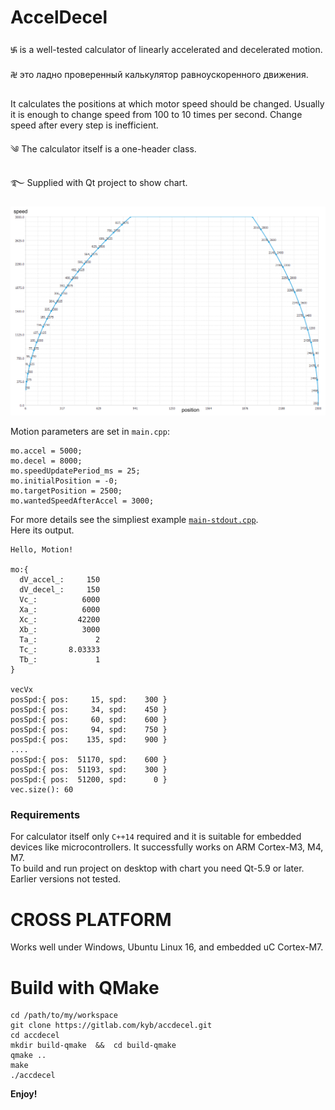 # AccelDecel 
࿗ is a well-tested calculator of linearly accelerated and decelerated motion.  
࿘ это ладно проверенный калькулятор равноускоренного движения.

It calculates the positions at which motor speed should be changed. Usually it is enough to change speed from 100 to 10 times per second. Change speed after every step is inefficient.

༄ The calculator itself is a one-header class.

࿐ Supplied with Qt project to show chart.


![](doc/Screenshot.png)

Motion parameters are set in `main.cpp`:
```
mo.accel = 5000;
mo.decel = 8000;
mo.speedUpdatePeriod_ms = 25;
mo.initialPosition = -0;
mo.targetPosition = 2500;
mo.wantedSpeedAfterAccel = 3000;
```

For more details see the simpliest example [`main-stdout.cpp`](main-stdout.cpp).  
Here its output.
```
Hello, Motion!

mo:{
  dV_accel_:     150
  dV_decel_:     150
  Vc_:          6000
  Xa_:          6000
  Xc_:         42200
  Xb_:          3000
  Ta_:             2
  Tc_:       8.03333
  Tb_:             1
}

vecVx
posSpd:{ pos:     15, spd:    300 }
posSpd:{ pos:     34, spd:    450 }
posSpd:{ pos:     60, spd:    600 }
posSpd:{ pos:     94, spd:    750 }
posSpd:{ pos:    135, spd:    900 }
....
posSpd:{ pos:  51170, spd:    600 }
posSpd:{ pos:  51193, spd:    300 }
posSpd:{ pos:  51200, spd:      0 }
vec.size(): 60
```

### Requirements
For calculator itself only `C++14` required and it is suitable for embedded devices like microcontrollers. It successfully works on ARM Cortex-M3, M4, M7.  
To build and run project on desktop with chart you need Qt-5.9 or later. Earlier versions not tested.

# CROSS PLATFORM
Works well under Windows, Ubuntu Linux 16, and embedded uC Cortex-M7.

# Build with QMake
```
cd /path/to/my/workspace
git clone https://gitlab.com/kyb/accdecel.git
cd accdecel
mkdir build-qmake  &&  cd build-qmake
qmake ..
make
./accdecel
```
**Enjoy!**
